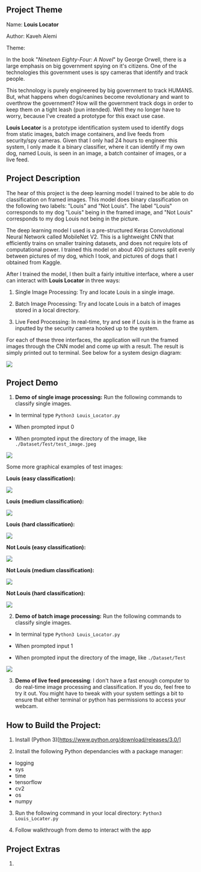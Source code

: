 ## Project Theme

Name: **Louis Locator**

Author: Kaveh Alemi

Theme:

In the book "_Nineteen Eighty-Four: A Novel_" by George Orwell, there is a large emphasis on big government spying on it's citizens. One of the technologies this government uses is spy cameras that identify and track people. 

This technology is purely engineered by big government to track HUMANS. But, what happens when dogs/canines become revolutionary and want to overthrow the government? How will the government track dogs in order to keep them on a tight leash (pun intended). Well they no longer have to worry, because I've created a prototype for this exact use case. 

**Louis Locator** is a prototype identification system used to identify dogs from static images, batch image containers, and live feeds from security/spy cameras. Given that I only had 24 hours to engineer this system, I only made it a binary classifier, where it can identify if my own dog, named Louis, is seen in an image, a batch container of images, or a live feed.



## Project Description

The hear of this project is the deep learning model I trained to be able to do classification on framed images. This model does binary classification on the following two labels: "Louis" and "Not Louis". The label "Louis" corresponds to my dog "Louis" being in the framed image, and "Not Louis" corresponds to my dog Louis not being in the picture.

The deep learning model I used is a pre-structured Keras Convolutional Neural Network called MobileNet V2. This is a lightweight CNN that efficiently trains on smaller training datasets, and does not require lots of computational power. I trained this model on about 400 pictures split evenly between pictures of my dog, which I took, and pictures of dogs that I obtained from Kaggle.

After I trained the model, I then built a fairly intuitive interface, where a user can interact with **Louis Locator** in three ways:

1) Single Image Processing: Try and locate Louis in a single image.

2) Batch Image Processing: Try and locate Louis in a batch of images stored in a local directory.

3) Live Feed Processing: In real-time, try and see if Louis is in the frame as inputted by the security camera hooked up to the system.

For each of these three interfaces, the application will run the framed images through the CNN model and come up with a result. The result is simply printed out to terminal. See below for a system design diagram:

![](/Diagram/System%20Design.jpg)



## Project Demo

1) **Demo of single image processing:** Run the following commands to classify single images.

- In terminal type `Python3 Louis_Locator.py`

- When prompted input 0

- When prompted input the directory of the image, like `./Dataset/Test/test_image.jpeg`



![](/Demo%20Files/Single%20Image%20Demo.png)


Some more graphical examples of test images:

**Louis (easy classification):**

![](/Examples/1.png)


**Louis (medium classification):**

![](/Examples/2.png)


**Louis (hard classification):**

![](/Examples/3.png)


**Not Louis (easy classification):**

![](/Examples/4.png)


**Not Louis (medium classification):**

![](/Examples/5.png)


**Not Louis (hard classification):**

![](/Examples/6.png)



2) **Demo of batch image processing:** Run the following commands to classify single images.

- In terminal type `Python3 Louis_Locator.py`

- When prompted input 1

- When prompted input the directory of the image, like `./Dataset/Test`



![](/Demo%20Files/Batch%20Demo.png)



3) **Demo of live feed processing**: I don't have a fast enough computer to do real-time image processing and classification. If you do, feel free to try it out. You might have to tweak with your system settings a bit to ensure that either terminal or python has permissions to access your webcam.


## How to Build the Project:

1) Install (Python 3)[https://www.python.org/download/releases/3.0/]

2) Install the following Python dependancies with a package manager:

  - logging
  - sys
  - time
  - tensorflow
  - cv2
  - os
  - numpy

3) Run the following command in your local directory: `Python3 Louis_Locater.py`

4) Follow walkthrough from demo to interact with the app



## Project Extras

1) 






